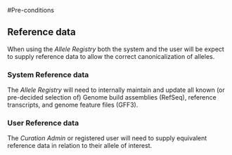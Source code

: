 #Pre-conditions


## Reference data

When using the *Allele Registry* both the system and the user will be expect to supply reference data to allow the correct canonicalization of alleles.

### System Reference data
The *Allele Registry* will need to internally maintain and update all known (or pre-decided selection of) Genome build assemblies (RefSeq), reference transcripts, and genome feature files (GFF3).


### User Reference data
The *Curation Admin* or registered user will need to supply equivalent reference data in relation to their allele of interest. 
